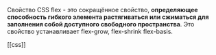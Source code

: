 Свойство CSS flex - это сокращённое свойство, **определяющее способность гибкого элемента растягиваться или сжиматься для заполнения собой доступного свободного пространства**. Это свойство устанавливает 
flex-grow,
flex-shrink 
flex-basis.

[[css]]